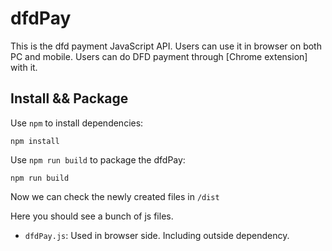 # dfdPay

This is the dfd payment JavaScript API. Users can use it in browser on both PC and mobile. Users can do DFD payment through [Chrome extension]  with it.


## Install && Package

Use `npm` to install dependencies:

```
npm install
```

Use `npm run build` to package the dfdPay:

```
npm run build
```

Now we can check the newly created files in `/dist`

Here you should see a bunch of js files. 

 * `dfdPay.js`: Used in browser side. Including outside dependency.

